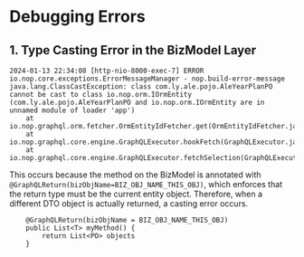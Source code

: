 # Debugging Errors

## 1. Type Casting Error in the BizModel Layer

```
2024-01-13 22:34:08 [http-nio-8000-exec-7] ERROR io.nop.core.exceptions.ErrorMessageManager - nop.build-error-message
java.lang.ClassCastException: class com.ly.ale.pojo.AleYearPlanPO cannot be cast to class io.nop.orm.IOrmEntity (com.ly.ale.pojo.AleYearPlanPO and io.nop.orm.IOrmEntity are in unnamed module of loader 'app')
	at io.nop.graphql.orm.fetcher.OrmEntityIdFetcher.get(OrmEntityIdFetcher.java:19)
	at io.nop.graphql.core.engine.GraphQLExecutor.hookFetch(GraphQLExecutor.java:372)
	at io.nop.graphql.core.engine.GraphQLExecutor.fetchSelection(GraphQLExecutor.java:356)
```

This occurs because the method on the BizModel is annotated with `@GraphQLReturn(bizObjName=BIZ_OBJ_NAME_THIS_OBJ)`, which enforces that the return type must be the current entity object. Therefore, when
a different DTO object is actually returned, a casting error occurs.

```
    @GraphQLReturn(bizObjName = BIZ_OBJ_NAME_THIS_OBJ)
    public List<T> myMethod() {
        return List<PO> objects
    }
```
<!-- SOURCE_MD5:41bf9800fd97f43cc29637edc5164271-->
